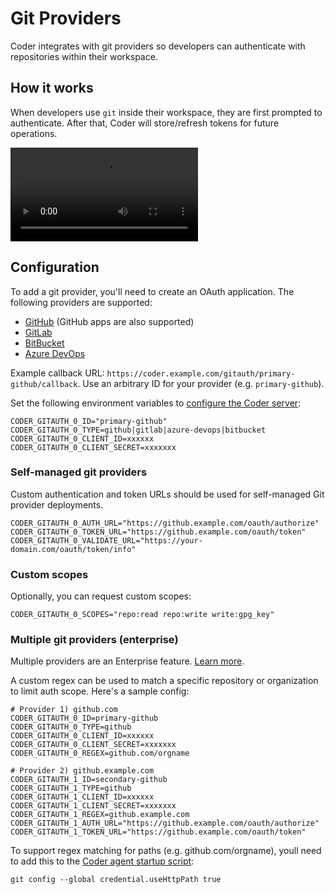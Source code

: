 # Git Providers

Coder integrates with git providers so developers can authenticate with repositories within their workspace.

## How it works

When developers use `git` inside their workspace, they are first prompted to authenticate. After that, Coder will store/refresh tokens for future operations.

<video autoplay playsinline loop>
  <source src="https://github.com/coder/coder/blob/main/site/static/gitauth.mp4?raw=true" type="video/mp4">
Your browser does not support the video tag.
</video>

## Configuration

To add a git provider, you'll need to create an OAuth application. The following providers are supported:

- [GitHub](https://docs.github.com/en/developers/apps/building-oauth-apps/creating-an-oauth-app) (GitHub apps are also supported)
- [GitLab](https://docs.gitlab.com/ee/integration/oauth_provider.html)
- [BitBucket](https://support.atlassian.com/bitbucket-cloud/docs/use-oauth-on-bitbucket-cloud/)
- [Azure DevOps](https://learn.microsoft.com/en-us/azure/devops/integrate/get-started/authentication/oauth?view=azure-devops)

Example callback URL: `https://coder.example.com/gitauth/primary-github/callback`. Use an arbitrary ID for your provider (e.g. `primary-github`).

Set the following environment variables to [configure the Coder server](./configure.md):

```console
CODER_GITAUTH_0_ID="primary-github"
CODER_GITAUTH_0_TYPE=github|gitlab|azure-devops|bitbucket
CODER_GITAUTH_0_CLIENT_ID=xxxxxx
CODER_GITAUTH_0_CLIENT_SECRET=xxxxxxx
```

### Self-managed git providers

Custom authentication and token URLs should be
used for self-managed Git provider deployments.

```console
CODER_GITAUTH_0_AUTH_URL="https://github.example.com/oauth/authorize"
CODER_GITAUTH_0_TOKEN_URL="https://github.example.com/oauth/token"
CODER_GITAUTH_0_VALIDATE_URL="https://your-domain.com/oauth/token/info"
```

### Custom scopes

Optionally, you can request custom scopes:

```console
CODER_GITAUTH_0_SCOPES="repo:read repo:write write:gpg_key"
```

### Multiple git providers (enterprise)

Multiple providers are an Enterprise feature. [Learn more](../enterprise.md).

A custom regex can be used to match a specific repository or organization to limit auth scope. Here's a sample config:

```console
# Provider 1) github.com
CODER_GITAUTH_0_ID=primary-github
CODER_GITAUTH_0_TYPE=github
CODER_GITAUTH_0_CLIENT_ID=xxxxxx
CODER_GITAUTH_0_CLIENT_SECRET=xxxxxxx
CODER_GITAUTH_0_REGEX=github.com/orgname

# Provider 2) github.example.com
CODER_GITAUTH_1_ID=secondary-github
CODER_GITAUTH_1_TYPE=github
CODER_GITAUTH_1_CLIENT_ID=xxxxxx
CODER_GITAUTH_1_CLIENT_SECRET=xxxxxxx
CODER_GITAUTH_1_REGEX=github.example.com
CODER_GITAUTH_1_AUTH_URL="https://github.example.com/oauth/authorize"
CODER_GITAUTH_1_TOKEN_URL="https://github.example.com/oauth/token"
```

To support regex matching for paths (e.g. github.com/orgname), youll need to add this to the [Coder agent startup script](https://registry.terraform.io/providers/coder/coder/latest/docs/resources/agent#startup_script):

```console
git config --global credential.useHttpPath true
```
